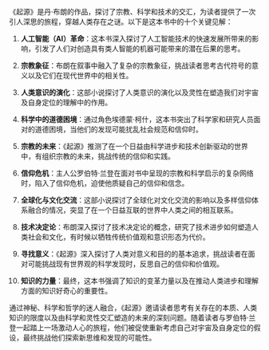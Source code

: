 《起源》是丹·布朗的作品，探讨了宗教、科学和技术的交汇，为读者提供了一次引人深思的旅程，穿越人类存在之谜。以下是这本书中的十个关键见解：

1. **人工智能（AI）革命**：这本书深入探讨了人工智能技术的快速发展所带来的影响，引发了人们对创造具有类人智能的机器可能带来的潜在后果的思考。

2. **宗教象征**：布朗在叙事中融入了复杂的宗教象征，挑战读者思考古代符号的意义以及它们在现代世界中的相关性。

3. **人类意识的演化**：这部小说探讨了人类意识的演化以及灵性在塑造我们对宇宙及自身定位的理解中的作用。

4. **科学中的道德困境**：通过角色埃德蒙·柯什，这本书突出了科学家和研究人员面对的道德困境，当他们的发现可能扰乱社会规范和信仰时。

5. **宗教的未来**：《起源》推测了在一个日益由科学进步和技术创新驱动的世界中，有组织宗教的未来，挑战传统的信仰和实践。

6. **信仰危机**：主人公罗伯特·兰登在面对书中呈现的宗教和科学启示的复杂网络时，陷入了信仰危机，迫使他质疑自己的信仰和信念。

7. **全球化与文化交流**：这部小说探讨了全球化对文化交流的影响以及多样信仰体系融合的情况，突显了在一个日益互联的世界中人类之间的相互联系。

8. **技术决定论**：布朗深入探讨了技术决定论的概念，研究了技术进步如何塑造人类社会和文化，有时候以牺牲传统价值观和意识形态为代价。

9. **寻找意义**：《起源》深入探讨了人类对意义和目的的基本追求，挑战读者在面对可能挑战现有世界观的科学发现时，反思自己的信仰和价值观。

10. **知识的力量**：最终，这本书强调了知识的变革力量以及在推动人类进步和理解方面的知识好奇心的重要性。

通过神秘、科学和哲学的迷人融合，《起源》邀请读者思考有关存在的本质、人类知识的限度以及由科学和灵性交汇塑造的未来的深刻问题。随着读者与罗伯特·兰登一起踏上一场激动人心的旅程，他们被促使重新考虑自己对宇宙及自身定位的假设，最终挑战他们探索新思维和发现的可能性。